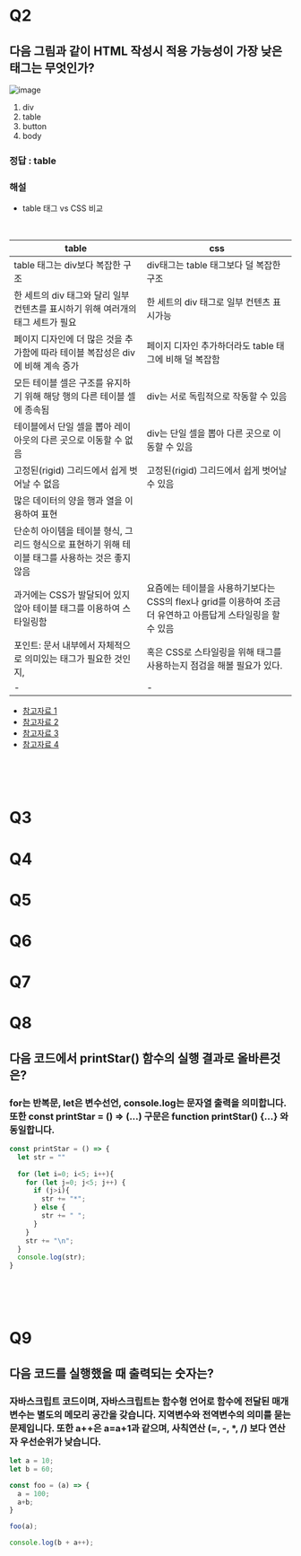 # Q2
## 다음 그림과 같이 HTML 작성시 적용 가능성이 가장 낮은 태그는 무엇인가?
![image](https://user-images.githubusercontent.com/68424403/173181782-90da27dd-c843-4efb-b259-5b9747072362.png)

1. div
2. table
3. button
4. body

### 정답 : table

### 해설

- table 태그 vs CSS 비교

<br>

|table|css|
|---|---|
|table 태그는 div보다 복잡한 구조|div태그는 table 태그보다 덜 복잡한 구조|
|한 세트의 div 태그와 달리 일부 컨텐츠를 표시하기 위해 여러개의 태그 세트가 필요|한 세트의 div 태그로 일부 컨텐츠 표시가능|
|페이지 디자인에 더 많은 것을 추가함에 따라 테이블 복잡성은 div에 비해 계속 증가|페이지 디자인 추가하더라도 table 태그에 비해 덜 복잡함|
|모든 테이블 셀은 구조를 유지하기 위해 해당 행의 다른 테이블 셀에 종속됨|div는 서로 독립적으로 작동할 수 있음|
|테이블에서 단일 셀을 뽑아 레이아웃의 다른 곳으로 이동할 수 없음|div는 단일 셀을 뽑아 다른 곳으로 이동할 수 있음|
|고정된(rigid) 그리드에서 쉽게 벗어날 수 없음|고정된(rigid) 그리드에서 쉽게 벗어날 수 있음|
|많은 데이터의 양을 행과 열을 이용하여 표현| |
|단순히 아이템을 테이블 형식, 그리드 형식으로 표현하기 위해 테이블 태그를 사용하는 것은 좋지 않음| |
|과거에는 CSS가 발달되어 있지 않아 테이블 태그를 이용하여 스타일링함|요즘에는 테이블을 사용하기보다는 CSS의 flex나 grid를 이용하여 조금 더 유연하고 아름답게 스타일링을 할 수 있음|
|포인트: 문서 내부에서 자체적으로 의미있는 태그가 필요한 것인지,|혹은 CSS로 스타일링을 위해 태그를 사용하는지 점검을 해볼 필요가 있다.|
| - | - |



- [참고자료 1](https://vanseodesign.com/css/css-divs-vs-tables/)
- [참고자료 2](https://ofcourse.kr/html-course/table-%ED%83%9C%EA%B7%B8)
- [참고자료 3](https://blog.naver.com/PostView.nhn?blogId=chsmanager&logNo=140206615278&categoryNo=64&parentCategoryNo=0)
- [참고자료 4](https://www.youtube.com/watch?v=T7h8O7dpJIg&ab_channel=%EB%93%9C%EB%A6%BC%EC%BD%94%EB%94%A9)



<br><br><br>

# Q3



# Q4



# Q5



# Q6



# Q7



# Q8
## 다음 코드에서 printStar() 함수의 실행 결과로 올바른것은?
### for는 반복문, let은 변수선언, console.log는 문자열 출력을 의미합니다. 또한 const printStar = () => (...) 구문은 function printStar() {...} 와 동일합니다.

```javascript
const printStar = () => {
  let str = ""
  
  for (let i=0; i<5; i++){
    for (let j=0; j<5; j++) {
      if (j>i){
        str += "*";
      } else {
        str += " ";
      }
    }
    str += "\n";
  }
  console.log(str);
}
```


<br><br><br>



# Q9
## 다음 코드를 실행했을 때 출력되는 숫자는?
### 자바스크립트 코드이며, 자바스크립트는 함수형 언어로 함수에 전달된 매개변수는 별도의 메모리 공간을 갖습니다. 지역변수와 전역변수의 의미를 묻는 문제입니다. 또한 a++은 a=a+1과 같으며, 사칙연산 (=, -, *, /) 보다 연산자 우선순위가 낮습니다.

```javascript
let a = 10;
let b = 60;

const foo = (a) => {
  a = 100;
  a+b;
}

foo(a);

console.log(b + a++);
```
